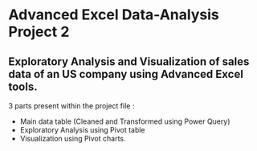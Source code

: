 # Advanced Excel Data-Analysis Project 2
## Exploratory Analysis and Visualization of sales data of an US company using Advanced Excel tools.
3 parts present within the project file : 
- Main data table (Cleaned and Transformed using Power Query)
- Exploratory Analysis using Pivot table
- Visualization using Pivot charts.
